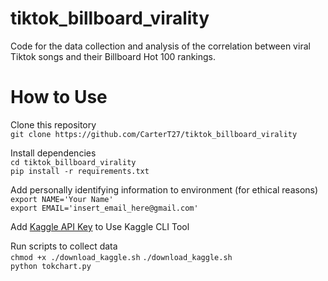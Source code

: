 # tiktok_billboard_virality
Code for the data collection and analysis of the correlation between viral Tiktok songs and their Billboard Hot 100 rankings.

# How to Use

Clone this repository  
`git clone https://github.com/CarterT27/tiktok_billboard_virality`

Install dependencies  
`cd tiktok_billboard_virality`  
`pip install -r requirements.txt`

Add personally identifying information to environment (for ethical reasons)  
`export NAME='Your Name'`  
`export EMAIL='insert_email_here@gmail.com'`

Add [Kaggle API Key](https://www.kaggle.com/docs/api#getting-started-installation-&-authentication) to Use Kaggle CLI Tool

Run scripts to collect data  
`chmod +x ./download_kaggle.sh`
`./download_kaggle.sh`  
`python tokchart.py`
